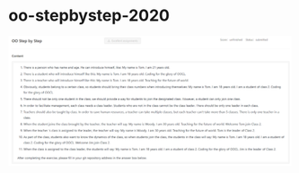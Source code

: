 # oo-stepbystep-2020
![Image of Problem Description](https://github.com/kityanoocl/oo-stepbystep-2020/blob/master/Problem_description.PNG)
